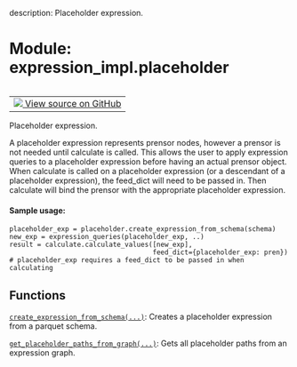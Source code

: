 description: Placeholder expression.

<div itemscope itemtype="http://developers.google.com/ReferenceObject">
<meta itemprop="name" content="expression_impl.placeholder" />
<meta itemprop="path" content="Stable" />
</div>

# Module: expression_impl.placeholder

<!-- Insert buttons and diff -->

<table class="tfo-notebook-buttons tfo-api nocontent" align="left">
<td>
  <a target="_blank" href="https://github.com/google/struct2tensor/blob/master/struct2tensor/expression_impl/placeholder.py">
    <img src="https://www.tensorflow.org/images/GitHub-Mark-32px.png" />
    View source on GitHub
  </a>
</td>
</table>



Placeholder expression.


A placeholder expression represents prensor nodes, however a prensor is not
needed until calculate is called. This allows the user to apply expression
queries to a placeholder expression before having an actual prensor object.
When calculate is called on a placeholder expression (or a descendant of a
placeholder expression), the feed_dict will need to be passed in. Then calculate
will bind the prensor with the appropriate placeholder expression.

#### Sample usage:



```
placeholder_exp = placeholder.create_expression_from_schema(schema)
new_exp = expression_queries(placeholder_exp, ..)
result = calculate.calculate_values([new_exp],
                                    feed_dict={placeholder_exp: pren})
# placeholder_exp requires a feed_dict to be passed in when calculating
```

## Functions

[`create_expression_from_schema(...)`](../expression_impl/placeholder/create_expression_from_schema.md): Creates a placeholder expression from a parquet schema.

[`get_placeholder_paths_from_graph(...)`](../expression_impl/placeholder/get_placeholder_paths_from_graph.md): Gets all placeholder paths from an expression graph.

